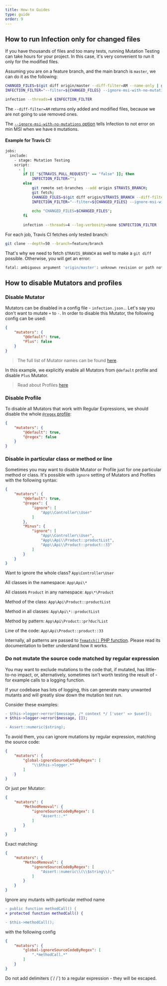 ```yaml
---
title: How-to Guides
type: guide
order: 9
---
```


## How to run Infection only for changed files

If you have thousands of files and too many tests, running Mutation Testing can take hours for your project. In this case, it's very convenient to run it only for the modified files.

Assuming you are on a feature branch, and the main branch is `master`, we can do it as the following:

```bash
CHANGED_FILES=$(git diff origin/master --diff-filter=AM --name-only | grep src/ | paste -sd "," -);
INFECTION_FILTER="--filter=${CHANGED_FILES} --ignore-msi-with-no-mutations";

infection --threads=4 $INFECTION_FILTER
```

The `--diff-filter=AM` returns only added and modified files, because we are not going to use removed ones.

The [`--ignore-msi-with-no-mutations` option](/guide/command-line-options.html#ignore-msi-with-no-mutations) tells Infection to not error on min MSI when we have `0` mutations.

#### Example for Travis CI:

```bash
jobs:
  include:
    - stage: Mutation Testing
    script:
      - |
        if [[ "${TRAVIS_PULL_REQUEST}" == "false" ]]; then
            INFECTION_FILTER="";
        else
            git remote set-branches --add origin $TRAVIS_BRANCH;
            git fetch;
            CHANGED_FILES=$(git diff origin/$TRAVIS_BRANCH --diff-filter=AM --name-only | grep src/ | paste -sd "," -);
            INFECTION_FILTER="--filter=${CHANGED_FILES} --ignore-msi-with-no-mutations";
            
            echo "CHANGED_FILES=$CHANGED_FILES";
        fi
        
        infection --threads=4 --log-verbosity=none $INFECTION_FILTER
```

For each job, Travis CI fetches only tested branch: 

```bash
git clone --depth=50 --branch=feature/branch
```
 
That's why we need to fetch `$TRAVIS_BRANCH` as well to make a `git diff` possible. Otherwise, you will get an error:

```bash
fatal: ambiguous argument 'origin/master': unknown revision or path not in the working tree.
```

## How to disable Mutators and profiles

### Disable Mutator

Mutators can be disabled in a config file - `infection.json.`. Let's say you don't want to mutate `+` to `-`. In order to disable this Mutator, the following config can be used: 

```json
{
    "mutators": {
        "@default": true,
        "Plus": false
    }
}
```

> The full list of Mutator names can be found [here](/guide/mutators.html).

In this example, we explicitly enable all Mutators from `@default` profile and disable `Plus` Mutator.

> Read about Profiles [here](/guide/profiles.html)

### Disable Profile

To disable all Mutators that work with Regular Expressions, we should disable the whole [`@regex` profile](/guide/profiles.html#regex):

```json
{
    "mutators": {
        "@default": true,
        "@regex": false
    }
}
```

### Disable in particular class or method or line

Sometimes you may want to disable Mutator or Profile just for one particular method or class. It's possible with `ignore` setting of Mutators and Profiles with the following syntax:

```json
{
    "mutators": {
        "@default": true,
        "@regex": {
            "ignore": [
                "App\\Controller\\User"
            ]
        },
        "Minus": {
            "ignore": [
                "App\\Controller\\User",
                "App\\Api\\Product::productList",
                "App\\Api\\Product::product::33"
            ]
        }
    }
}
```

Want to ignore the whole class? `App\Controller\User`

All classes in the namespace: `App\Api\*` 

All classes `Product` in any namespace: `App\*\Product`

Method of the class: `App\Api\Product::productList`

Method in all classes: `App\Api\*::productList`

Method by pattern: `App\Api\Product::pr?duc?List`

Line of the code: `App\Api\Product::product::33`


Internally, all patterns are passed to [`fnmatch()` PHP function](https://php.net/manual/en/function.fnmatch.php). Please read its documentation to better understand how it works.


### Do not mutate the source code matched by regular expression

You may want to exclude mutations to the code that, if mutated, has little-to-no impact, or, alternatively, sometimes isn't worth testing the result of - for example calls to a logging function. 

If your codebase has lots of logging, this can generate many unwanted mutants and will greatly slow down the mutation test run.

Consider these examples:

```diff
- $this->logger->error($message, /* context */ ['user' => $user]);
+ $this->logger->error($message, []);
```

```diff
- Assert::numeric($string);
```

To avoid them, you can ignore mutations by regular expression, matching the source code:

```json
{
    "mutators": {
        "global-ignoreSourceCodeByRegex": [
            "\\$this->logger.*"
        ]
    }
}
```

Or just per Mutator:

```json
{
    "mutators": {
        "MethodRemoval": {
            "ignoreSourceCodeByRegex": [
                "Assert::.*"
            ]
        }
    }
}
```

Exact matching:

```json
{
    "mutators": {
        "MethodRemoval": {
            "ignoreSourceCodeByRegex": [
                "Assert::numeric\\(\\$string\\);"
            ]
        }
    }
}
```

Ignore any mutants with particular method name

```diff
- public function methodCall() {
+ protected function methodCall() {
```

```diff
- $this->methodCall();
```

with the following config

```json
{
    "mutators": {
        "global-ignoreSourceCodeByRegex": [
            ".*methodCall.*"
        ]
    }
}
```

<p class="tip">Do not add delimiters (`/ /`) to a regular expression - they will be escaped.</p>
